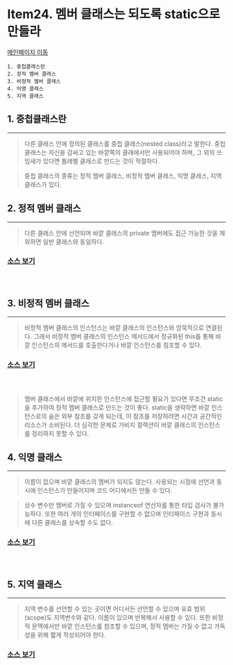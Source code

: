 # Item24. 멤버 클래스는 되도록 static으로 만들라

[메인페이지 이동](../README.md)

```
1. 중첩클래스란
2. 정적 멤버 클래스
3. 비정적 멤버 클래스
4. 익명 클래스
5. 지역 클래스
```

## 1. 중첩클래스란

---

> 다른 클래스 안에 정의된 클래스를 중첩 클래스(nested class)라고 말한다. 중첩 클래스는 자신을 감싸고 있는 바깥쪽의 클래에서만 사용되어야 하며, 그 외의 쓰임새가 있다면 톱레벨 클래스로 만드는 것이 적절하다.

> 중첩 클래스의 종류는 정적 멤버 클래스, 비정적 멤버 클래스, 익명 클래스, 지역 클래스가 있다.


## 2. 정적 멤버 클래스

---

> 다른 클래스 안에 선언되며 바깥 클래스의 private 멤버에도 접근 가능한 것을 제외하면 일반 클래스와 동일하다.

### [소스 보기](./java//Item_24_1.java) </br></br></br>

## 3. 비정적 멤버 클래스

---

> 비정적 멤버 클래스의 인스턴스는 바깥 클래스의 인스턴스와 암묵적으로 연결된다. 그래서 비정적 멤버 클래스의 인스턴스 메서드에서 정규화된 this를 통해 바깥 인스턴스의 메서드를 호출한다거나 바깥 인스턴스를 참조할 수 있다.

### [소스 보기](./java//Item_24_2.java) </br></br></br>

> 멤버 클래스에서 바깥에 위치한 인스턴스에 접근할 필요가 있다면 무조건 static을 추가하여 정적 멤버 클래스로 만드는 것이 좋다. static을 생략하면 바깥 인스턴스로의 숨은 외부 참조를 갖게 되는데, 이 참조를 저장하려면 시간과 공간적인 리소스가 소비된다. 더 심각한 문제로 가비지 컬렉션이 바깥 클래스의 인스턴스를 정리하지 못할 수 있다.


## 4. 익명 클래스

---

> 이름이 없으며 바깥 클래스의 멤버가 되지도 않는다. 사용되는 시점에 선언과 동시에 인스턴스가 만들어지며 코드 어디에서든 만들 수 있다.

> 상수 변수만 멤버로 가질 수 있으며 instanceof 연산자를 통한 타입 검사가 불가능하다. 또한 여러 개의 인터페이스를 구현할 수 없으며 인터페이스 구현과 동시에 다른 클래스를 상속할 수도 없다.

### [소스 보기](./java//Item_24_3.java) </br></br></br>

## 5. 지역 클래스

---

> 지역 변수를 선언할 수 있는 곳이면 어디서든 선언할 수 있으며 유효 범위(scope)도 지역변수와 같다. 이름이 있으며 반복해서 사용할 수 있다. 또한 비정적 문맥에서만 바깥 인스턴스를 참조할 수 있으며, 정적 멤버는 가질 수 없고 가독성을 위해 짧게 작성되어야 한다.

### [소스 보기](./java//Item_24_4.java) </br></br></br>